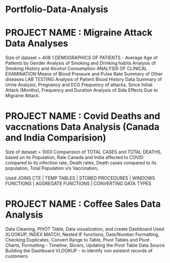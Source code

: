 # Portfolio-Data-Analysis

PROJECT NAME : Migraine Attack Data Analyses 
============================================
Size of dataset = 408 
1.DEMOGRAPHICS OF PATIENTS - Average Age of Patients by Gender Analysis of Smoking and Drinking habits Analysis of Smoking History and Alcohol Consumption
ANALYSIS OF CLINICAL EXAMINATION Means of Blood Pressure and Pulse Rate Summary of Other diseases
LAB TESTING Analysis of Patient Blood History Data Summary of Urine Analysis, Pregnancy and ECG
Frequency of attacks, Since Initial Attack (Months), Frequency and Duration Analysis of Side Effects Due to Migraine Attack.

PROJECT NAME : Covid Deaths and vaccnations Data Analysis (Canada and India Comparision)
========================================================================================
Size of dataset = 1000 
Comparision of TOTAL CASES and TOTAL DEATHS, based on its Population, Rate Canada and India affected to COVID compared to its infection rate, Death rates, Death cases compared to its population, Total Population v/s Vaccination, 

Used JOINS  CTE | TEMP TABLES | STORED PROCEDURES | WINDOWS FUNCTIONS | AGGREGATE FUNCTIONS | CONVERTING DATA TYPES 

PROJECT NAME : Coffee Sales Data Analysis
=========================================
Data Cleaning, PIVOT Table, Data visualization, and create Dashboard
Used XLOOKUP, INDEX MATCH, Nested IF functions, Date/Number Formatting, Checking Duplicates, 
Convert Range to Table, 
Pivot Tables and Pivot Charts, Formatting - Timeline, Slicers, Updating the Pivot Table Data Source
Building the Dashboard
VLOOKUP - to identify non existent records of customers.
